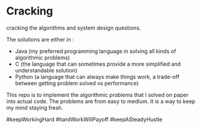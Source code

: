 # Cracking
cracking the algorithms and system design questions. 

The solutions are either in :
  - Java (my preferred programming language in solving all kinds of algorithmic problems)
  - C (the language that can sometimes provide a more simplified and understandable solution)
  - Python (a language that can always make things work, a trade-off between getting problem solved vs performance) 
  
This repo is to implement the algorithmic problems that I solved on paper into actual code.
The problems are from easy to medium. It is a way to keep my mind staying fresh. 

#keepWorkingHard #hardWorkWillPayoff #keepASteadyHustle
